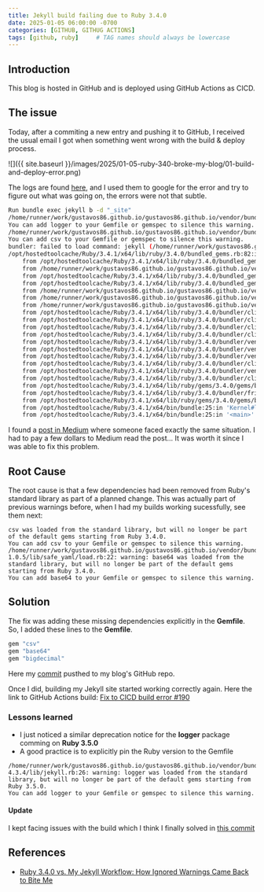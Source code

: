 ```yaml
---
title: Jekyll build failing due to Ruby 3.4.0
date: 2025-01-05 06:00:00 -0700
categories: [GITHUB, GITHUG ACTIONS]
tags: [github, ruby]     # TAG names should always be lowercase
---
```


## Introduction

This blog is hosted in GitHub and is deployed using GitHub Actions as CICD. 

## The issue

Today, after a commiting a new entry and pushing it to GitHub, I received the usual email I got when something went wrong with the build & deploy process.

![]({{ site.baseurl }}/images/2025/01-05-ruby-340-broke-my-blog/01-build-and-deploy-error.png)

The logs are found [here](https://github.com/gustavos86/gustavos86.github.io/actions/runs/12619484758), and I used them to google for the error and try to figure out what was going on, the errors were not that subtle.

```bash
Run bundle exec jekyll b -d "_site"
/home/runner/work/gustavos86.github.io/gustavos86.github.io/vendor/bundle/ruby/3.4.0/gems/jekyll-4.3.4/lib/jekyll.rb:26: warning: logger was loaded from the standard library, but will no longer be part of the default gems starting from Ruby 3.5.0.
You can add logger to your Gemfile or gemspec to silence this warning.
/home/runner/work/gustavos86.github.io/gustavos86.github.io/vendor/bundle/ruby/3.4.0/gems/jekyll-4.3.4/lib/jekyll.rb:28: warning: csv was loaded from the standard library, but is not part of the default gems starting from Ruby 3.4.0.
You can add csv to your Gemfile or gemspec to silence this warning.
bundler: failed to load command: jekyll (/home/runner/work/gustavos86.github.io/gustavos86.github.io/vendor/bundle/ruby/3.4.0/bin/jekyll)
/opt/hostedtoolcache/Ruby/3.4.1/x64/lib/ruby/3.4.0/bundled_gems.rb:82:in 'Kernel.require': cannot load such file -- csv (LoadError)
	from /opt/hostedtoolcache/Ruby/3.4.1/x64/lib/ruby/3.4.0/bundled_gems.rb:82:in 'block (2 levels) in Kernel#replace_require'
	from /home/runner/work/gustavos86.github.io/gustavos86.github.io/vendor/bundle/ruby/3.4.0/gems/jekyll-4.3.4/lib/jekyll.rb:28:in '<top (required)>'
	from /opt/hostedtoolcache/Ruby/3.4.1/x64/lib/ruby/3.4.0/bundled_gems.rb:82:in 'Kernel.require'
	from /opt/hostedtoolcache/Ruby/3.4.1/x64/lib/ruby/3.4.0/bundled_gems.rb:82:in 'block (2 levels) in Kernel#replace_require'
	from /home/runner/work/gustavos86.github.io/gustavos86.github.io/vendor/bundle/ruby/3.4.0/gems/jekyll-4.3.4/exe/jekyll:8:in '<top (required)>'
	from /home/runner/work/gustavos86.github.io/gustavos86.github.io/vendor/bundle/ruby/3.4.0/bin/jekyll:25:in 'Kernel#load'
	from /home/runner/work/gustavos86.github.io/gustavos86.github.io/vendor/bundle/ruby/3.4.0/bin/jekyll:25:in '<top (required)>'
	from /opt/hostedtoolcache/Ruby/3.4.1/x64/lib/ruby/3.4.0/bundler/cli/exec.rb:59:in 'Kernel.load'
	from /opt/hostedtoolcache/Ruby/3.4.1/x64/lib/ruby/3.4.0/bundler/cli/exec.rb:59:in 'Bundler::CLI::Exec#kernel_load'
	from /opt/hostedtoolcache/Ruby/3.4.1/x64/lib/ruby/3.4.0/bundler/cli/exec.rb:23:in 'Bundler::CLI::Exec#run'
	from /opt/hostedtoolcache/Ruby/3.4.1/x64/lib/ruby/3.4.0/bundler/cli.rb:452:in 'Bundler::CLI#exec'
	from /opt/hostedtoolcache/Ruby/3.4.1/x64/lib/ruby/3.4.0/bundler/vendor/thor/lib/thor/command.rb:28:in 'Bundler::Thor::Command#run'
	from /opt/hostedtoolcache/Ruby/3.4.1/x64/lib/ruby/3.4.0/bundler/vendor/thor/lib/thor/invocation.rb:127:in 'Bundler::Thor::Invocation#invoke_command'
	from /opt/hostedtoolcache/Ruby/3.4.1/x64/lib/ruby/3.4.0/bundler/vendor/thor/lib/thor.rb:538:in 'Bundler::Thor.dispatch'
	from /opt/hostedtoolcache/Ruby/3.4.1/x64/lib/ruby/3.4.0/bundler/cli.rb:35:in 'Bundler::CLI.dispatch'
	from /opt/hostedtoolcache/Ruby/3.4.1/x64/lib/ruby/3.4.0/bundler/vendor/thor/lib/thor/base.rb:584:in 'Bundler::Thor::Base::ClassMethods#start'
	from /opt/hostedtoolcache/Ruby/3.4.1/x64/lib/ruby/3.4.0/bundler/cli.rb:29:in 'Bundler::CLI.start'
	from /opt/hostedtoolcache/Ruby/3.4.1/x64/lib/ruby/gems/3.4.0/gems/bundler-2.6.2/exe/bundle:28:in 'block in <top (required)>'
	from /opt/hostedtoolcache/Ruby/3.4.1/x64/lib/ruby/3.4.0/bundler/friendly_errors.rb:117:in 'Bundler.with_friendly_errors'
	from /opt/hostedtoolcache/Ruby/3.4.1/x64/lib/ruby/gems/3.4.0/gems/bundler-2.6.2/exe/bundle:20:in '<top (required)>'
	from /opt/hostedtoolcache/Ruby/3.4.1/x64/bin/bundle:25:in 'Kernel#load'
	from /opt/hostedtoolcache/Ruby/3.4.1/x64/bin/bundle:25:in '<main>'
```

I found a [post in Medium](https://medium.com/p/1489883a9599) where someone faced exactly the same situation.
I had to pay a few dollars to Medium read the post... It was worth it since I was able to fix this problem.

## Root Cause

The root cause is that a few dependencies had been removed from Ruby's standard library as part of a planned change.
This was actually part of previous warnings before, when I had my builds working sucessfully, see them next:

```
csv was loaded from the standard library, but will no longer be part of the default gems starting from Ruby 3.4.0.
You can add csv to your Gemfile or gemspec to silence this warning.
/home/runner/work/gustavos86.github.io/gustavos86.github.io/vendor/bundle/ruby/3.3.0/gems/safe_yaml-1.0.5/lib/safe_yaml/load.rb:22: warning: base64 was loaded from the standard library, but will no longer be part of the default gems starting from Ruby 3.4.0.
You can add base64 to your Gemfile or gemspec to silence this warning.
```

## Solution

The fix was adding these missing dependencies explicitly in the **Gemfile**.
So, I added these lines to the **Gemfile**.

```ruby
gem "csv"
gem "base64"
gem "bigdecimal"
```

Here my [commit](https://github.com/gustavos86/gustavos86.github.io/commit/712d9777f0a9f80bcae505fe9e4f578caf462fa2) pusthed to my blog's GitHub repo.

Once I did, building my Jekyll site started working correctly again. Here the link to GitHub Actions build: [Fix to CICD build error #190](https://github.com/gustavos86/gustavos86.github.io/actions/runs/12620200602/job/35165642407)

### Lessons learned

- I just noticed a similar deprecation notice for the **logger** package comming on **Ruby 3.5.0**
- A good practice is to explicitly pin the Ruby version to the Gemfile

```
/home/runner/work/gustavos86.github.io/gustavos86.github.io/vendor/bundle/ruby/3.4.0/gems/jekyll-4.3.4/lib/jekyll.rb:26: warning: logger was loaded from the standard library, but will no longer be part of the default gems starting from Ruby 3.5.0.
You can add logger to your Gemfile or gemspec to silence this warning.
```

#### Update

I kept facing issues with the build which I think I finally solved in [this commit](https://github.com/gustavos86/gustavos86.github.io/commit/6ab93982e0f6c0fad76baac7702e48ef6b53f4dc)

## References

- [Ruby 3.4.0 vs. My Jekyll Workflow: How Ignored Warnings Came Back to Bite Me](https://medium.com/p/1489883a9599)